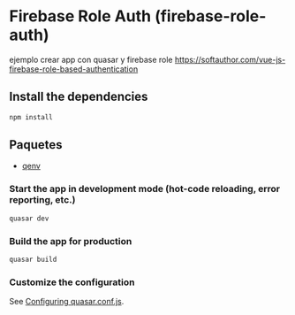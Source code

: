 # Firebase Role Auth (firebase-role-auth)

ejemplo crear app con quasar y firebase role https://softauthor.com/vue-js-firebase-role-based-authentication

## Install the dependencies
```bash
npm install
```

## Paquetes
- [qenv](https://github.com/quasarframework/app-extension-qenv/tree/dev/app-extension)

### Start the app in development mode (hot-code reloading, error reporting, etc.)
```bash
quasar dev
```


### Build the app for production
```bash
quasar build
```

### Customize the configuration
See [Configuring quasar.conf.js](https://quasar.dev/quasar-cli/quasar-conf-js).
